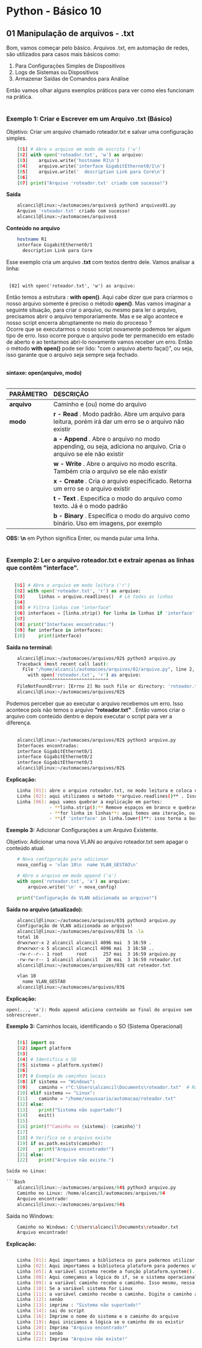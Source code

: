 # Python - Básico 10

## 01 Manipulação de arquivos - .txt

Bom, vamos começar pelo básico. Arquivos .txt, em automação de redes, são utilizados para casos mais básicos como:  

1. Para Configurações Simples de Dispositivos
2. Logs de Sistemas ou Dispositivos
3. Armazenar Saídas de Comandos para Análise

Então vamos olhar alguns exemplos práticos para ver como eles funcionam na prática. <br></br>

### Exemplo 1: Criar e Escrever em um Arquivo .txt (Básico)

Objetivo: Criar um arquivo chamado roteador.txt e salvar uma configuração simples.

```Python
    [01] # Abre o arquivo em modo de escrita ('w')
    [02] with open('roteador.txt', 'w') as arquivo:
    [03]    arquivo.write('hostname R1\n')
    [04]    arquivo.write('interface GigabitEthernet0/1\n')
    [05]    arquivo.write('  description Link para Core\n')
    [06]
    [07] print("Arquivo 'roteador.txt' criado com sucesso!")
```

**Saída**

```Bash
    alcancil@linux:~/automacoes/arquivos$ python3 arquivos01.py 
    Arquivo 'roteador.txt' criado com sucesso!
    alcancil@linux:~/automacoes/arquivos$ 
```

**Conteúdo no arquivo**

```Bash
    hostname R1
    interface GigabitEthernet0/1
      description Link para Core
```

Esse exemplo cria um arquivo **.txt** com textos dentro dele. Vamos analisar a linha: <br></br>
     
     [02] with open('roteador.txt', 'w') as arquivo: 

Então temos a estrutura : **with open()**. Aqui cabe dizer que para criarmos o nosso arquivo somente é preciso o método **open()**. Mas vamos imaginar a seguinte situação, para criar o arquivo, ou mesmo para ler o arquivo, precisamos abrir o arquivo temporariamente. Mas e se algo acontece e nosso script encerra abruptamente no meio do processo ?  
Ocorre que se executarmos o nosso script novamente podemos ter algum tipo de erro. Isso ocorre porque o arquivo pode ter permanecido em estado de aberto e ao tentarmos abri-lo novamente vamos receber um erro. Então o método **with open()** pode ser lido: "com o arquivo aberto faça()", ou seja, isso garante que o arquivo seja sempre seja fechado. <br></br>

**sintaxe: open(arquivo, modo)**  <br></br>

| PARÂMETRO   | DESCRIÇÃO                                                                                                          |
|-------------|:-------------------------------------------------------------------------------------------------------------------|
|**arquivo**  | Caminho e (ou) nome do arquivo                                                                                     | 
| **modo**    | **r - Read** . Modo padrão. Abre um arquivo para leitura, porém irá dar um erro se o arquivo não existir           |
|             | **a - Append** . Abre o arquivo no modo appending, ou seja, adiciona no arquivo. Cria o arquivo se ele não existir |
|             | **w - Write** . Abre o arquivo no modo escrita. Também cria o arquivo se ele não existir                           |
|             | **x - Create** . Cria o arquivo especificado. Retorna um erro se o arquivo existir                                 |
|             | **t - Text** . Especifica o modo do arquivo como texto. Já é o modo padrão                                         |
|             | **b - Binary** . Especifica o modo do arquivo como binário. Uso em imagens, por exemplo                            |

**OBS:** **\n** em Python significa Enter, ou manda pular uma linha. <br></br>

### Exemplo 2: Ler o arquivo roteador.txt e extrair apenas as linhas que contêm "interface".

```Python

   [01] # Abre o arquivo em modo leitura ('r')
   [02] with open('roteador.txt', 'r') as arquivo:
   [03]     linhas = arquivo.readlines()  # Lê todas as linhas
   [04]
   [05] # Filtra linhas com "interface"
   [06] interfaces = [linha.strip() for linha in linhas if 'interface' in linha.lower()]
   [07]
   [08] print("Interfaces encontradas:")
   [09] for interface in interfaces:
   [10]     print(interface)
```

**Saída no terminal:**

```Bash
    alcancil@linux:~/automacoes/arquivos/02$ python3 arquivo.py 
    Traceback (most recent call last):
      File "/home/alcancil/automacoes/arquivos/02/arquivo.py", line 2, in <module>
        with open('roteador.txt', 'r') as arquivo:
             ^^^^^^^^^^^^^^^^^^^^^^^^^
    FileNotFoundError: [Errno 2] No such file or directory: 'roteador.txt'
    alcancil@linux:~/automacoes/arquivos/02$ 
```
Podemos perceber que ao executar o arquivo recebemos um erro. Isso acontece pois não temos o arquivo **"roteador.txt"** . Então vamos criar o arquivo com conteúdo dentro e depois executar o script para ver a diferença. <br></br>

```Bash
    alcancil@linux:~/automacoes/arquivos/02$ python3 arquivo.py 
    Interfaces encontradas:
    interface GigabitEthernet0/1
    interface GigabitEthernet0/2
    interface GigabitEthernet0/3
    alcancil@linux:~/automacoes/arquivos/02$ 
```

**Explicação:**

```Bash
    Linha [01]: abre o arquivo roteador.txt, no modo leitura e coloca o conteúdo a variável **arquivo**  
    Linha [02]: aqui utilizamos o método **arquivo.readlines()** . Isso é feito para ler todas as linhas do arquivo.  
    Linha [06]: aqui vamos quebrar a explicação em partes:  
                - **linha.strip():** Remove espaços em branco e quebras de linha (\n) do início/fim de cada linha.  
                - **for linha in linhas**: aqui temos uma iteração, ou seja, vamos percorrer todas as linhas  
                - **if 'interface' in linha.lower()**: isso torna a busca da palavra interface em Case-Sensitive, ou seja, **linha.lower()** transforma a palavra interfaces em minusculas.  
```

**Exemplo 3:** Adicionar Configurações a um Arquivo Existente.

Objetivo: Adicionar uma nova VLAN ao arquivo roteador.txt sem apagar o conteúdo atual.

```Python
    # Nova configuração para adicionar
    nova_config = 'vlan 10\n  name VLAN_GESTAO\n'

    # Abre o arquivo em modo append ('a')
    with open('roteador.txt', 'a') as arquivo:
        arquivo.write('\n' + nova_config)

    print("Configuração de VLAN adicionada ao arquivo!")
```

**Saída no arquivo (atualizado):**

```Bash
    alcancil@linux:~/automacoes/arquivos/03$ python3 arquivo.py 
    Configuração de VLAN adicionada ao arquivo!
    alcancil@linux:~/automacoes/arquivos/03$ ls -la
    total 16
    drwxrwxr-x 2 alcancil alcancil 4096 mai  3 16:59 .
    drwxrwxr-x 5 alcancil alcancil 4096 mai  3 16:58 ..
    -rw-r--r-- 1 root     root      257 mai  3 16:59 arquivo.py
    -rw-rw-r-- 1 alcancil alcancil   28 mai  3 16:59 roteador.txt
    alcancil@linux:~/automacoes/arquivos/03$ cat roteador.txt 

    vlan 10
      name VLAN_GESTAO
    alcancil@linux:~/automacoes/arquivos/03$
```

**Explicação:**

    open(..., 'a'): Modo append adiciona conteúdo ao final do arquivo sem sobrescrever.  

**Exemplo 3:** Caminhos locais, identificando o SO (Sistema Operacional)

```Python

    [01] import os
    [02] import platform
    [03]
    [04] # Identifica o SO
    [05] sistema = platform.system()
    [06]
    [07] # Exemplo de caminhos locais
    [08] if sistema == "Windows":
    [09]    caminho = r"C:\Users\alcancil\Documents\roteador.txt"  # Raw string (evita conflitos com \)
    [10] elif sistema == "Linux":
    [11]    caminho = "/home/seuusuario/automacao/roteador.txt"
    [12] else:
    [13]    print("Sistema não suportado!")
    [14]    exit()
    [15]
    [16] print(f"Caminho no {sistema}: {caminho}")
    [17]
    [18] # Verifica se o arquivo existe
    [19] if os.path.exists(caminho):
    [20]    print("Arquivo encontrado!")
    [21] else:
    [22]    print("Arquivo não existe.")

Saída no Linux: 

```Bash
    alcancil@linux:~/automacoes/arquivos/04$ python3 arquivo.py 
    Caminho no Linux: /home/alcancil/automacoes/arquivos/04
    Arquivo encontrado!
    alcancil@linux:~/automacoes/arquivos/04$ 
```

Saída no Windows:

```Bash
    Caminho no Windows: C:\Users\alcancil\Documents\roteador.txt
    Arquivo encontrado!
```

**Explicação:**

```Bash

    Linha [01]: Aqui importamos a biblioteca os para podermos utilizar a função path() e outras funções de sistema.  
    Linha [02]: Aqui importamos a biblioteca plataform para podermos utilizar suas funções e identificar os sistemas.  
    Linha [05]: A variável sistema recebe a função plataform.system(). Aqui é que reconhecemos o sistema operacional.  
    Linha [08]: Aqui começamos a lógica do if, se o sistema operacional for Windows então:  
    Linha [09]: a variável caminho recebe o caminho. Isso mesmo, nessa abordagem temos que indicar o caminho aqui.  
    Linha [10]: Se a variável sistema for Linux  
    Linha [11]: a variável caminho recebe o caminho. Digite o caminho aqui.  
    Linha [12]: senão  
    Linha [13]: imprima : "Sistema não suportado!"  
    Linha [14]: sai do script  
    Linha [16]: Imprime o nome do sistema e o caminho do arquivo  
    Linha [19]: Aqui iniciamos a lógica se o caminho do os existir  
    Linha [20]: Imprima "Arquivo encontrado!"  
    Linha [21]: senão  
    Linha [22]: Imprima "Arquivo não existe!"  
```